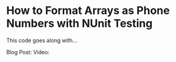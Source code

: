 # How to Format Arrays as Phone Numbers with NUnit Testing

This code goes along with...

Blog Post: 
Video: 
